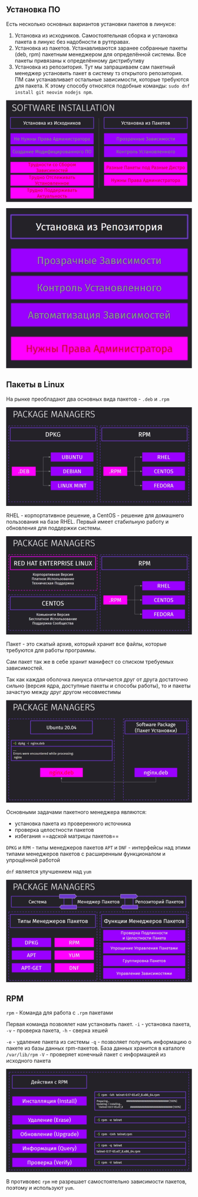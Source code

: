 

## Установка ПО

Есть несколько основных вариантов установки пакетов в линуксе:
1. Установка из исходников. Самостоятельная сборка и установка пакета в линукс без надобности в рутправах.
2. Установка из пакетов. Устанавливаются заранее собранные пакеты (deb, rpm) пакетным менеджером для определённой системы. Все пакеты привязаны к определённому дистрибутиву
3. Установка из репозитория. Тут мы запрашиваем сам пакетный менеджер установить пакет в систему тз открытого репозитория. ПМ сам устанавливает остальные зависимости, которые требуются для пакета. К этому способу относятся подобные команды: `sudo dnf install git neovim nodejs npm`.

![](_png/Pasted%20image%2020240721141340.png)

![](_png/Pasted%20image%2020240721141656.png)

## Пакеты в Linux

На рынке преобладают два основных вида пакетов - `.deb` и `.rpm`

![](_png/Pasted%20image%2020240721142141.png)

RHEL - корпортативное решение, а CentOS - решение для домашнего пользования на базе RHEL. Первый имеет стабильную работу и обновления для поддержки системы.

![](_png/Pasted%20image%2020240721142209.png)

Пакет - это сжатый архив, который хранит все файлы, которые требуются для работы программы.

Сам пакет так же в себе хранит манифест со списком требуемых зависимостей.

Так как каждая оболочка линукса отличается друг от друга достаточно сильно (версия ядра, доступные пакеты и способы работы), то и пакеты зачастую между друг другом несовместимы

![](_png/Pasted%20image%2020240721142602.png)

Основными задачами пакетного менеджера являются:
- установка пакета из проверенного источника
- проверка целостности пакетов
- избегания ==адской матрицы пакетов==

`DPKG` и `RPM` - типы менеджеров пакетов
`APT` и `DNF` - интерфейсы над этими типами менеджеров пакетов с расширенным функционалом и упрощённой работой

`dnf` является улучшением над `yum`

![](_png/Pasted%20image%2020240721142946.png)

## RPM

`rpm` - Команда для работа с  `.rpm` пакетами

Первая команда позвоялет нам установить пакет. `-i` - установка пакета, `-v` - проверка пакета, `-h` - сверка хешей

`-e` - удаление пакета из системы
`-q` - позволяет получить информацию о пакете из базы данных rpm-пакетов. База данных хранится в каталоге `/var/lib/rpm`
`-V` - проверяет конечный пакет с информацией из исходного пакета

![](_png/Pasted%20image%2020240721155839.png)

В противовес `rpm` не разрешает самостоятельно зависимости пакетов, поэтому и используют `yum`.
















